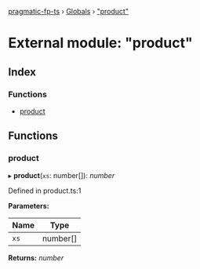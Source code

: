 [pragmatic-fp-ts](../README.md) › [Globals](../globals.md) › ["product"](_product_.md)

# External module: "product"

## Index

### Functions

* [product](_product_.md#product)

## Functions

###  product

▸ **product**(`xs`: number[]): *number*

Defined in product.ts:1

**Parameters:**

Name | Type |
------ | ------ |
`xs` | number[] |

**Returns:** *number*
